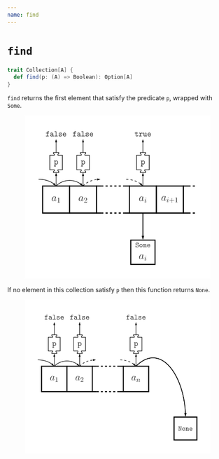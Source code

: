 ```yaml
---
name: find
---
```


# `find`

~~~ scala
trait Collection[A] {
  def find(p: (A) => Boolean): Option[A]
}
~~~

`find` returns the first element that satisfy the predicate `p`, wrapped with `Some`.

<figure class="diagram">
  <img src="images/find.svg" alt="find function">
  <!-- <figcaption class="diagram-desc"></figcaption> -->
</figure>

If no element in this collection satisfy `p` then this function returns `None`.

<figure class="diagram">
  <img src="images/find.2.svg" alt="find function">
  <!-- <figcaption class="diagram-desc"></figcaption> -->
</figure>
